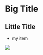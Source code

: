 # Big Title

## Little Title

* my item

<img src="https://media.giphy.com/media/YQitE4YNQNahy/giphy.gif">
